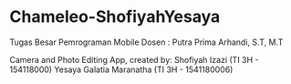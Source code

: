 # Chameleo-ShofiyahYesaya
Tugas Besar Pemrograman Mobile
Dosen : Putra Prima Arhandi, S.T, M.T


Camera and Photo Editing App, 
created by: 
Shofiyah Izazi (TI 3H - 154118000)
Yesaya Galatia Maranatha (TI 3H - 1541180006)
